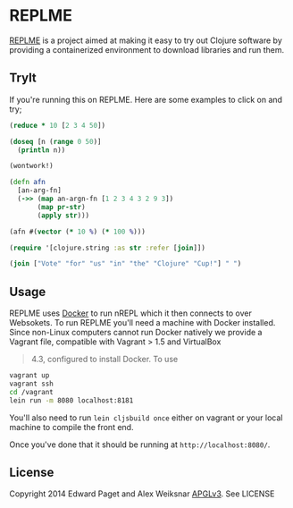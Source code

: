 # REPLME
[REPLME](http://replme.clojurecup.com) is a project aimed at making
it easy to try out Clojure software by providing a containerized 
environment to download libraries and run them. 

## TryIt

If you're running this on REPLME. Here are some examples to click on
and try;

```clojure
(reduce * 10 [2 3 4 50])
```

```clojure
(doseq [n (range 0 50)]
  (println n))
```

```clojure
(wontwork!)
```

```clojure
(defn afn
  [an-arg-fn]
  (->> (map an-argn-fn [1 2 3 4 3 2 9 3])
       (map pr-str)
       (apply str)))

(afn #(vector (* 10 %) (* 100 %)))
```

```clojure
(require '[clojure.string :as str :refer [join]])

(join ["Vote" "for" "us" "in" "the" "Clojure" "Cup!"] " ")
```

## Usage

REPLME uses [Docker](http://docker.com) to run nREPL which it then
connects to over Websokets. To run REPLME you'll need a machine with
Docker installed. Since non-Linux computers cannot run Docker natively
we provide a Vagrant file, compatible with Vagrant > 1.5 and VirtualBox
> 4.3, configured to install Docker. To use

``` bash
vagrant up
vagrant ssh
cd /vagrant
lein run -m 8080 localhost:8181
```

You'll also need to run `lein cljsbuild once` either on vagrant or
your local machine to compile the front end.

Once you've done that it should be running at `http://localhost:8080/`.

## License

Copyright 2014 Edward Paget and Alex Weiksnar
[APGLv3](https://www.gnu.org/licenses/agpl-3.0.html). See LICENSE

